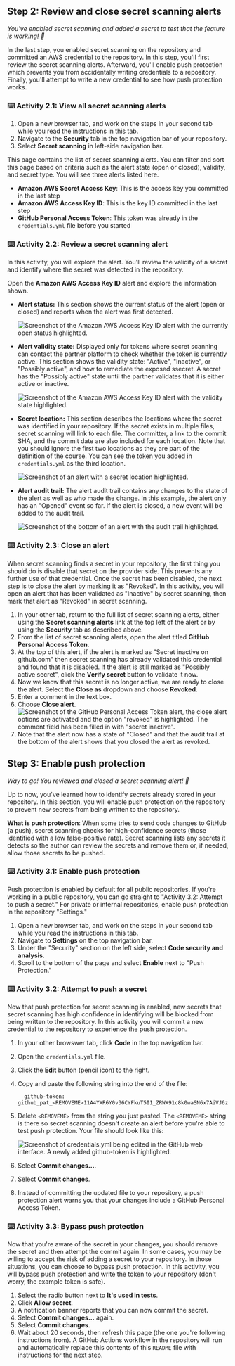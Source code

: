 <!--
  <<< Author notes: Step 2 >>>
  Start this step by acknowledging the previous step.
  Define terms and link to docs.github.com.
  TBD-step-2-notes.
-->

## Step 2: Review and close secret scanning alerts

_You've enabled secret scanning and added a secret to test that the feature is working! :tada:_

In the last step, you enabled secret scanning on the repository and committed an AWS credential to the repository. In this step, you'll first review the secret scanning alerts. Afterward, you'll enable push protection which prevents you from accidentally writing credentials to a repository. Finally, you'll attempt to write a new credential to see how push protection works.

### :keyboard: Activity 2.1: View all secret scanning alerts

1. Open a new browser tab, and work on the steps in your second tab while you read the instructions in this tab.
2. Navigate to the **Security** tab in the top navigation bar of your repository.
3. Select **Secret scanning** in left-side navigation bar.

This page contains the list of secret scanning alerts. You can filter and sort this page based on criteria such as the alert state (open or closed), validity, and secret type. You will see three alerts listed here.

- **Amazon AWS Secret Access Key**: This is the access key you committed in the last step
- **Amazon AWS Access Key ID**: This is the key ID committed in the last step
- **GitHub Personal Access Token**: This token was already in the `credentials.yml` file before you started

### :keyboard: Activity 2.2: Review a secret scanning alert

In this activity, you will explore the alert. You'll review the validity of a secret and identify where the secret was detected in the repository.

Open the **Amazon AWS Access Key ID** alert and explore the information shown.

- **Alert status:** This section shows the current status of the alert (open or closed) and reports when the alert was first detected.

  ![Screenshot of the Amazon AWS Access Key ID alert with the currently open status highlighted.](/images/alert-status.png)

- **Alert validity state:** Displayed only for tokens where secret scanning can contact the partner platform to check whether the token is currently active. This section shows the validity state: "Active", "Inactive", or "Possibly active", and how to remediate the exposed ssecret. A secret has the "Possibly active" state until the partner validates that it is either active or inactive.

  ![Screenshot of the Amazon AWS Access Key ID alert with the validity state highlighted.](/images/alert-validity-state.png)

- **Secret location:** This section describes the locations where the secret was identified in your repository. If the secret exists in multiple files, secret scanning will link to each file. The committer, a link to the commit SHA, and the commit date are also included for each location. Note that you should ignore the first two locations as they are part of the definition of the course. You can see the token you added in `credentials.yml` as the third location.

  ![Screenshot of an alert with a secret location highlighted.](/images/secret-location.png)

- **Alert audit trail:** The alert audit trail contains any changes to the state of the alert as well as who made the change. In this example, the alert only has an "Opened" event so far. If the alert is closed, a new event will be added to the audit trail.

  ![Screenshot of the bottom of an alert with the audit trail highlighted.](/images/audit-trail.png)

### :keyboard: Activity 2.3: Close an alert

When secret scanning finds a secret in your repository, the first thing you should do is disable that secret on the provider side. This prevents any further use of that credential. Once the secret has been disabled, the next step is to close the alert by marking it as "Revoked". In this activity, you will open an alert that has been validated as "Inactive" by secret scanning, then mark that alert as "Revoked" in secret scanning.

1. In your other tab, return to the full list of secret scanning alerts, either using the **Secret scanning alerts** link at the top left of the alert or by using the **Security** tab as described above.
2. From the list of secret scanning alerts, open the alert titled **GitHub Personal Access Token**.
3. At the top of this alert, if the alert is marked as "Secret inactive on github.com" then secret scanning has already validated this credential and found that it is disabled. If the alert is still marked as "Possibly active secret", click the **Verify secret** button to validate it now.
5. Now we know that this secret is no longer active, we are ready to close the alert. Select the **Close as** dropdown and choose **Revoked**.
7. Enter a comment in the text box.
8. Choose **Close alert**.
   ![Screenshot of the GitHub Personal Access Token alert, the close alert options are activated and the option "revoked" is highlighted. The comment field has been filled in with "secret inactive".](/images/revoke-token.png)
9. Note that the alert now has a state of "Closed" and that the audit trail at the bottom of the alert shows that you closed the alert as revoked.

## Step 3: Enable push protection

_Way to go! You reviewed and closed a secret scanning alert! :tada:_

Up to now, you've learned how to identify secrets already stored in your repository. In this section, you will enable push protection on the repository to prevent new secrets from being written to the repository.

**What is push protection**: When some tries to send code changes to GitHub (a push), secret scanning checks for high-confidence secrets (those identified with a low false-positive rate). Secret scanning lists any secrets it detects so the author can review the secrets and remove them or, if needed, allow those secrets to be pushed.

### :keyboard: Activity 3.1: Enable push protection

Push protection is enabled by default for all public repositories. If you're working in a public repository, you can go straight to "Activity 3.2: Attempt to push a secret." For private or internal repositories, enable push protection in the repository "Settings."

1. Open a new browser tab, and work on the steps in your second tab while you read the instructions in this tab.
2. Navigate to **Settings** on the top navigation bar.
3. Under the "Security" section on the left side, select **Code security and analysis**.
4. Scroll to the bottom of the page and select **Enable** next to "Push Protection."

### :keyboard: Activity 3.2: Attempt to push a secret

Now that push protection for secret scanning is enabled, new secrets that secret scanning has high confidence in identifying will be blocked from being written to the repository. In this activity you will commit a new credential to the repository to experience the push protection.

1. In your other browswer tab, click **Code** in the top navigation bar.
2. Open the `credentials.yml` file.
3. Click the **Edit** button (pencil icon) to the right.
4. Copy and paste the following string into the end of the file:

    ```
      github-token: github_pat_<REMOVEME>11A4YXR6Y0v36CYFkuT5I1_ZRWX91c8k0waSN6x7AiVJ6zZ9ZHUQXBblBqFQpKd23V6CL7MWMPopnmBxzn
    ```

5. Delete `<REMOVEME>` from the string you just pasted. The `<REMOVEME>` string is there so secret scanning doesn't create an alert before you're able to test push protection. Your file should look like this:

    ![Screenshot of credentials.yml being edited in the GitHub web interface. A newly added github-token is highlighted.](/images/push-protection.png)

6.  Select **Commit changes...**.
7.  Select **Commit changes**.
8.  Instead of committing the updated file to your repository, a push protection alert warns you that your changes include a GitHub Personal Access Token.

### :keyboard: Activity 3.3: Bypass push protection

Now that you're aware of the secret in your changes, you should remove the secret and then attempt the commit again. In some cases, you may be willing to accept the risk of adding a secret to your repository. In those situations, you can choose to bypass push protection. In this activity, you will bypass push protection and write the token to your repository (don't worry, the example token is safe).

1. Select the radio button next to **It's used in tests**.
2. Click **Allow secret**.
3. A notification banner reports that you can now commit the secret.
4. Select **Commit changes...** again.
5. Select **Commit changes**.
6. Wait about 20 seconds, then refresh this page (the one you're following instructions from). A GitHub Actions workflow in the repository will run and automatically replace this contents of this `README` file with instructions for the next step.
